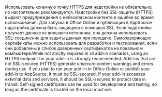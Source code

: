 <span data-ttu-id="ee212-p101">Использовать конечную точку HTTPS для надстройки не обязательно, но настоятельно рекомендуется. Надстройки без SSL-защиты (HTTPS) выдают предупреждения о небезопасном контенте и ошибки во время использования. Для запуска в Office Online и публикации в AppSource надстройка должна быть защищена с помощью SSL. Если надстройка получает данные из внешнего источника, она должна использовать SSL-соединение для защиты данных при передаче. Самозаверяющие сертификаты можно использовать для разработки и тестирования, если они добавлены в список доверенных сертификатов на локальном компьютере.</span><span class="sxs-lookup"><span data-stu-id="ee212-p101">While not strictly required in all add-in scenarios, using an HTTPS endpoint for your add-in is strongly recommended. Add-ins that are not SSL-secured (HTTPS) generate unsecure content warnings and errors during use. If you plan to run your add-in in Office Online or publish your add-in to AppSource, it must be SSL-secured. If your add-in accesses external data and services, it should be SSL-secured to protect data in transit. Self-signed certificates can be used for development and testing, so long as the certificate is trusted on the local machine.</span></span>

